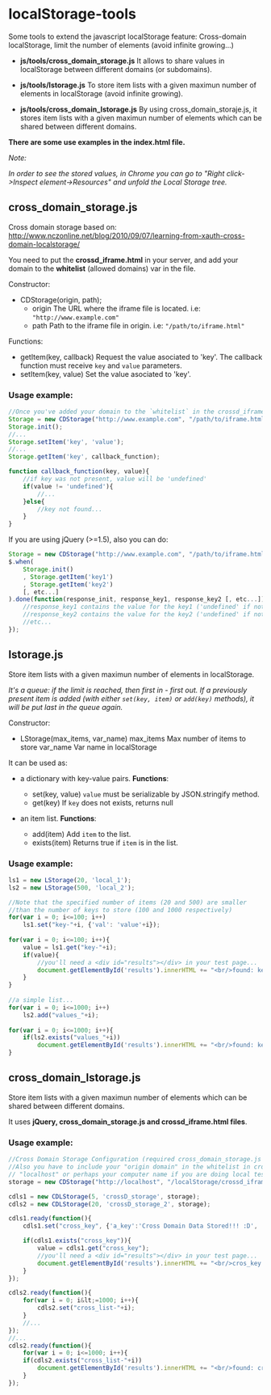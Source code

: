 localStorage-tools
==================

Some tools to extend the javascript localStorage feature: Cross-domain localStorage, limit the number of elements (avoid infinite growing...)

* **js/tools/cross_domain_storage.js**
  It allows to share values in localStorage between different domains (or subdomains).
  
* **js/tools/lstorage.js**
  To store item lists with a given maximun number of elements in localStorage (avoid infinite growing).
  
* **js/tools/cross_domain_lstorage.js**
  By using cross_domain_storaje.js, it stores item lists with a given maximun number of elements which can be shared between different domains.

**There are some use examples in the index.html file.**

*Note:*

*In order to see the stored values, in Chrome you can go to "Right click->Inspect element->Resources" and unfold the Local Storage tree.*


cross_domain_storage.js
-----------------------

Cross domain storage based on: http://www.nczonline.net/blog/2010/09/07/learning-from-xauth-cross-domain-localstorage/

You need to put the **crossd_iframe.html** in your server, and add your domain to the **whitelist** (allowed domains) var in the file.

Constructor:
* CDStorage(origin, path);
    * origin The URL where the iframe file is located. i.e: `"http://www.example.com"`
    * path Path to the iframe file in origin. i.e: `"/path/to/iframe.html"`
 
Functions:
* getItem(key, callback)
  Request the value asociated to 'key'.
  The callback function must receive `key` and `value` parameters.
* setItem(key, value)
  Set the value asociated to 'key'.

### Usage example: 
  
```javascript
//Once you've added your domain to the `whitelist` in the crossd_iframe.html:
Storage = new CDStorage("http://www.example.com", "/path/to/iframe.html");
Storage.init();
//...
Storage.setItem('key', 'value');
//...
Storage.getItem('key', callback_function);

function callback_function(key, value){
    //if key was not present, value will be 'undefined'
	if(value != 'undefined'){
        //...
    }else{
        //key not found...
    }
}
```
     
If you are using jQuery (>=1.5), also you can do:

```javascript
Storage = new CDStorage("http://www.example.com", "/path/to/iframe.html");
$.when(
    Storage.init()
    , Storage.getItem('key1')
    , Storage.getItem('key2')
    [, etc...]
).done(function(response_init, response_key1, response_key2 [, etc...]){
    //response_key1 contains the value for the key1 ('undefined' if not found)
    //response_key2 contains the value for the key2 ('undefined' if not found)
    //etc...
});
```

lstorage.js
-----------

Store item lists with a given maximun number of elements in localStorage.

*It's a queue: if the limit is reached, then first in - first out.*
*If a previously present item is added (with either `set(key, item)` or `add(key)` methods), it will be put last in the queue again.*

Constructor:
* LStorage(max_items, var_name)
  max_items Max number of items to store
  var_name Var name in localStorage

It can be used as:
* a dictionary with key-value pairs. **Functions**: 
    * set(key, value)
      `value` must be serializable by JSON.stringify method.
    * get(key)
       If `key` does not exists, returns null
       
* an item list. **Functions**:
    * add(item)
      Add `item` to the list.
    * exists(item)
      Returns true if `item` is in the list.
      
### Usage example:

```javascript
ls1 = new LStorage(20, 'local_1');
ls2 = new LStorage(500, 'local_2');

//Note that the specified number of items (20 and 500) are smaller 
//than the number of keys to store (100 and 1000 respectively)
for(var i = 0; i<=100; i++)
    ls1.set("key-"+i, {'val': 'value'+i});
			    
for(var i = 0; i<=100; i++){
    value = ls1.get("key-"+i);
    if(value){
        //you'll need a <div id="results"></div> in your test page...
        document.getElementById('results').innerHTML += "<br/>found: key-"+i+", value: "+JSON.stringify(value);
    }
}
			
//a simple list...
for(var i = 0; i<=1000; i++)
    ls2.add("values_"+i);
			    
for(var i = 0; i<=1000; i++){
    if(ls2.exists("values_"+i))
        document.getElementById('results').innerHTML += "<br/>found: key-"+i;
}
```

cross_domain_lstorage.js
------------------------

Store item lists with a given maximun number of elements which can be shared between different domains.

It uses **jQuery, cross_domain_storage.js and crossd_iframe.html files**.

### Usage example:

```javascript
//Cross Domain Storage Configuration (required cross_domain_storage.js and crossd_iframe.html files).
//Also you have to include your "origin domain" in the whitelist in crossd_iframe.html (in this case would be
// "localhost" or perhaps your computer name if you are doing local testing...):
storage = new CDStorage("http://localhost", "/localStorage/crossd_iframe.html");

cdls1 = new CDLStorage(5, 'crossD_storage', storage);
cdls2 = new CDLStorage(20, 'crossD_storage_2', storage);

cdls1.ready(function(){
    cdls1.set("cross_key", {'a_key':'Cross Domain Data Stored!!! :D', 'another_key':'yea'});

    if(cdls1.exists("cross_key")){
        value = cdls1.get("cross_key");
        //you'll need a <div id="results"></div> in your test page...
        document.getElementById('results').innerHTML += "<br/>cros_key: " + JSON.stringify(value);
    }
});

cdls2.ready(function(){
    for(var i = 0; i&lt;=1000; i++){
        cdls2.set("cross_list-"+i);
    }
    //...
});
//...
cdls2.ready(function(){
    for(var i = 0; i<=1000; i++){
	if(cdls2.exists("cross_list-"+i))
	    document.getElementById('results').innerHTML += "<br/>found: cross_list-"+i;
    }
});
```

